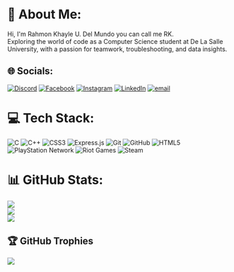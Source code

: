 # 💫 About Me:
Hi, I'm Rahmon Khayle U. Del Mundo you can call me RK.<br>Exploring the world of code as a Computer Science student at De La Salle University, with a passion for teamwork, troubleshooting, and data insights.


## 🌐 Socials:
[![Discord](https://img.shields.io/badge/Discord-%237289DA.svg?logo=discord&logoColor=white)](https://discord.gg/lori_kaito) [![Facebook](https://img.shields.io/badge/Facebook-%231877F2.svg?logo=Facebook&logoColor=white)](https://facebook.com/Lori.Kaito) [![Instagram](https://img.shields.io/badge/Instagram-%23E4405F.svg?logo=Instagram&logoColor=white)](https://instagram.com/_r.k.d.m) [![LinkedIn](https://img.shields.io/badge/LinkedIn-%230077B5.svg?logo=linkedin&logoColor=white)](https://linkedin.com/in/rk-del-mundo) [![email](https://img.shields.io/badge/Email-D14836?logo=gmail&logoColor=white)](mailto:delmundo.rk@gmail.com) 

# 💻 Tech Stack:
![C](https://img.shields.io/badge/c-%2300599C.svg?style=plastic&logo=c&logoColor=white) ![C++](https://img.shields.io/badge/c++-%2300599C.svg?style=plastic&logo=c%2B%2B&logoColor=white) ![CSS3](https://img.shields.io/badge/css3-%231572B6.svg?style=plastic&logo=css3&logoColor=white) ![Express.js](https://img.shields.io/badge/express.js-%23404d59.svg?style=plastic&logo=express&logoColor=%2361DAFB) ![Git](https://img.shields.io/badge/git-%23F05033.svg?style=plastic&logo=git&logoColor=white) ![GitHub](https://img.shields.io/badge/github-%23121011.svg?style=plastic&logo=github&logoColor=white) ![HTML5](https://img.shields.io/badge/html5-%23E34F26.svg?style=plastic&logo=html5&logoColor=white) ![PlayStation Network](https://img.shields.io/badge/PSN-%230070D1.svg?style=plastic&logo=Playstation&logoColor=white) ![Riot Games](https://img.shields.io/badge/riotgames-D32936.svg?style=plastic&logo=riotgames&logoColor=white) ![Steam](https://img.shields.io/badge/steam-%23000000.svg?style=plastic&logo=steam&logoColor=white)
# 📊 GitHub Stats:
![](https://github-readme-stats.vercel.app/api?username=lori-kaito&theme=gotham&hide_border=true&include_all_commits=true&count_private=true)<br/>
![](https://nirzak-streak-stats.vercel.app/?user=lori-kaito&theme=gotham&hide_border=true)<br/>
![](https://github-readme-stats.vercel.app/api/top-langs/?username=lori-kaito&theme=gotham&hide_border=true&include_all_commits=true&count_private=true&layout=compact)

## 🏆 GitHub Trophies
![](https://github-profile-trophy.vercel.app/?username=lori-kaito&theme=radical&no-frame=false&no-bg=true&margin-w=4)

<!-- Proudly created with GPRM ( https://gprm.itsvg.in ) -->
